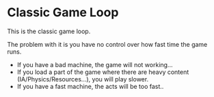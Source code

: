 Classic Game Loop
==================

This is the classic game loop.

The problem with it is you have no control over how fast time the game runs.
* If you have a bad machine, the game will not working...
* If you load a part of the game where there are heavy content (IA/Physics/Resources...), you will play slower.
* If you have a fast machine, the acts will be too fast..
